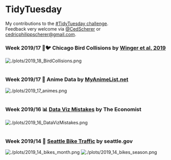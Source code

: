 # TidyTuesday
My contributions to the [#TidyTuesday challenge](https://github.com/rfordatascience/tidytuesday).  
Feedback very welcome via [@CedScherer](https://twitter.com/cedscherer?lang=en) or [cedricphilippscherer@gmail.com](mailto:cedricphilippscherer@gmail.com).

### Week 2019/17 🏨🐦 Chicago Bird Collisions by [Winger et al, 2019](https://doi.org/10.1098/rspb.2019.0364)
![./plots/2019_18_BirdCollisions.png](https://github.com/Z3tt/TidyTuesday/blob/master/plots/2019_18_BirdCollisions.png)
<br/><br/>   

### Week 2019/17 🐉 Anime Data by [MyAnimeList.net](https://myanimelist.net/)
![./plots/2019_17_animes.png](https://github.com/Z3tt/TidyTuesday/blob/master/plots/2019_17_animes.png)
<br/><br/>   
### Week 2019/16 📊 [Data Viz Mistakes](https://medium.economist.com/mistakes-weve-drawn-a-few-8cdd8a42d368) by The Economist
![./plots/2019_16_DataVizMistakes.png](https://github.com/Z3tt/TidyTuesday/blob/master/plots/2019_16_DataVizMistakes.png)
<br/><br/>  
### Week 2019/14 🚴 [Seattle Bike Traffic](https://www.seattletimes.com/seattle-news/transportation/what-we-can-learn-from-seattles-bike-counter-data/) by seattle.gov
![./plots/2019_14_bikes_month.png](https://github.com/Z3tt/TidyTuesday/blob/master/plots/2019_14_bikes_month.png)
![./plots/2019_14_bikes_season.png](https://github.com/Z3tt/TidyTuesday/blob/master/plots/2019_14_bikes_season.png)
<br/><br/>
